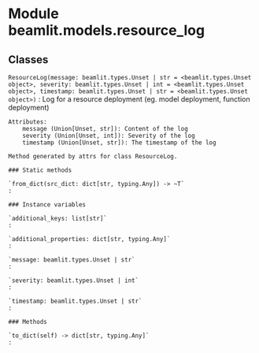 Module beamlit.models.resource_log
==================================

Classes
-------

`ResourceLog(message: beamlit.types.Unset | str = <beamlit.types.Unset object>, severity: beamlit.types.Unset | int = <beamlit.types.Unset object>, timestamp: beamlit.types.Unset | str = <beamlit.types.Unset object>)`
:   Log for a resource deployment (eg. model deployment, function deployment)
    
    Attributes:
        message (Union[Unset, str]): Content of the log
        severity (Union[Unset, int]): Severity of the log
        timestamp (Union[Unset, str]): The timestamp of the log
    
    Method generated by attrs for class ResourceLog.

    ### Static methods

    `from_dict(src_dict: dict[str, typing.Any]) ‑> ~T`
    :

    ### Instance variables

    `additional_keys: list[str]`
    :

    `additional_properties: dict[str, typing.Any]`
    :

    `message: beamlit.types.Unset | str`
    :

    `severity: beamlit.types.Unset | int`
    :

    `timestamp: beamlit.types.Unset | str`
    :

    ### Methods

    `to_dict(self) ‑> dict[str, typing.Any]`
    :
